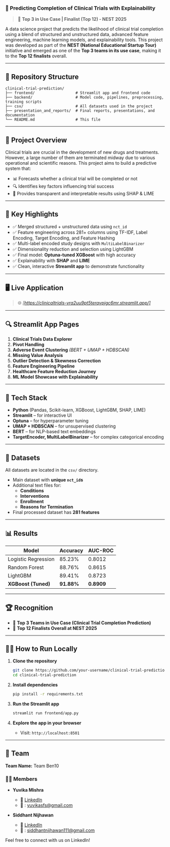 ### 🧠 Predicting Completion of Clinical Trials with Explainability

> 🚀 **Top 3 in Use Case | Finalist (Top 12) - NEST 2025**

A data science project that predicts the likelihood of clinical trial completion using a blend of structured and unstructured data, advanced feature engineering, machine learning models, and explainability tools. This project was developed as part of the **NEST (National Educational Startup Tour)** initiative and emerged as one of the **Top 3 teams in its use case**, making it to the **Top 12 finalists** overall.

---

## 📁 Repository Structure


```
clinical-trial-prediction/
├── frontend/                  # Streamlit app and frontend code
├── backend/                   # Model code, pipelines, preprocessing, training scripts
├── csv/                       # All datasets used in the project
├── presentation_and_reports/  # Final reports, presentations, and documentation
└── README.md                  # This file
```
---

## 🧾 Project Overview

Clinical trials are crucial in the development of new drugs and treatments. However, a large number of them are terminated midway due to various operational and scientific reasons. This project aims to build a predictive system that:

- 📊 Forecasts whether a clinical trial will be completed or not  
- 🔍 Identifies key factors influencing trial success  
- 🧠 Provides transparent and interpretable results using SHAP & LIME  

---

## 📌 Key Highlights

- ✅ Merged structured + unstructured data using `nct_id`
- ✅ Feature engineering across 281+ columns using TF-IDF, Label Encoding, Target Encoding, and Feature Hashing
- ✅ Multi-label encoded study designs with `MultiLabelBinarizer`
- ✅ Dimensionality reduction and selection using LightGBM
- ✅ Final model: **Optuna-tuned XGBoost** with high accuracy
- ✅ Explainability with **SHAP** and **LIME**
- ✅ Clean, interactive **Streamlit app** to demonstrate functionality

---
## 🖥️ Live Application

> 🌐 *[https://clinicaltrials-vra2uu9pt5terqvpjgc6mr.streamlit.app/]*

---

## 🔍 Streamlit App Pages

1. **Clinical Trials Data Explorer**  
2. **Pivot Handling**  
3. **Adverse Event Clustering** *(BERT + UMAP + HDBSCAN)*  
4. **Missing Value Analysis**  
5. **Outlier Detection & Skewness Correction**  
6. **Feature Engineering Pipeline**  
7. **Healthcare Feature Reduction Journey**  
8. **ML Model Showcase with Explainability**

---

## 🧠 Tech Stack

- **Python** (Pandas, Scikit-learn, XGBoost, LightGBM, SHAP, LIME)
- **Streamlit** – for interactive UI
- **Optuna** – for hyperparameter tuning
- **UMAP + HDBSCAN** – for unsupervised clustering
- **BERT** – for NLP-based text embeddings
- **TargetEncoder, MultiLabelBinarizer** – for complex categorical encoding

---

## 📂 Datasets

All datasets are located in the `csv/` directory.

- Main dataset with **unique `nct_id`s**
- Additional text files for:
  - **Conditions**
  - **Interventions**
  - **Enrollment**
  - **Reasons for Termination**
- Final processed dataset has **281 features**

---

## 📊 Results

| Model                 | Accuracy | AUC-ROC |
|----------------------|----------|---------|
| Logistic Regression  | 85.23%   | 0.8012  |
| Random Forest        | 88.76%   | 0.8615  |
| LightGBM             | 89.41%   | 0.8723  |
| **XGBoost (Tuned)**  | **91.88%** | **0.8909** |

---

## 🏆 Recognition

- 🥉 **Top 3 Teams in Use Case (Clinical Trial Completion Prediction)**
- 🏅 **Top 12 Finalists Overall at NEST 2025**

---

## 👩‍💻 How to Run Locally

1. **Clone the repository**
   ```bash
   git clone https://github.com/your-username/clinical-trial-prediction.git
   cd clinical-trial-prediction
   ```

2. **Install dependencies**
   ```bash
   pip install -r requirements.txt
   ```

3. **Run the Streamlit app**
   ```bash
   streamlit run frontend/app.py
   ```

4. **Explore the app in your browser**
   - Visit: `http://localhost:8501`

---

## 🤝 Team

**Team Name:** Team Ben10  

### 👩‍💻 Members

- **Yuvika Mishra**  
  - 🔗 [LinkedIn](https://www.linkedin.com/in/yuvika-mishra-9b7991258/)  
  - 📧 : yuvikasfs@gmail.com  

- **Siddhant Nijhawan**  
  - 🔗 [LinkedIn](https://www.linkedin.com/in/siddhant-nijhawan-453075255/) 
  - 📧 : siddhantnijhawan111@gmail.com

Feel free to connect with us on LinkedIn!
